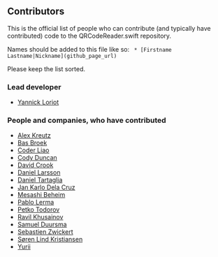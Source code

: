 ## Contributors
This is the official list of people who can contribute (and typically have contributed) code to the QRCodeReader.swift repository.

Names should be added to this file like so:
``` * [Firstname Lastname|Nickname](github_page_url)```

Please keep the list sorted.

### Lead developer

 * [Yannick Loriot](https://github.com/yannickl)

### People and companies, who have contributed

 * [Alex Kreutz](https://github.com/bbsan2k)
 * [Bas Broek](https://github.com/BasThomas)
 * [Coder Liao](https://github.com/lgw51)
 * [Cody Duncan](https://github.com/cody1024d)
 * [David Crook](https://github.com/dpcrook)
 * [Daniel Larsson](https://github.com/larssondaniel)
 * [Daniel Tartaglia](https://github.com/dtartaglia)
 * [Jan Karlo Dela Cruz](https://github.com/jankdc)
 * [Mesashi Beheim](https://github.com/masa-beheim)
 * [Pablo Lerma](https://github.com/PabloLerma)
 * [Petko Todorov](https://github.com/petkotodorov)
 * [Ravil Khusainov](https://github.com/kabanishe23)
 * [Samuel Duursma](https://github.com/sdduursma)
 * [Sebastien Zwickert](https://github.com/dilaroga)
 * [Søren Lind Kristiansen](https://github.com/sorenlind)
 * [Yurii](https://github.com/kaphacius)
